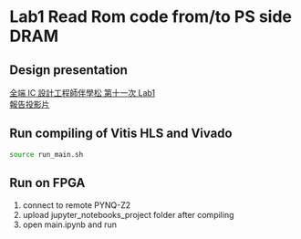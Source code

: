 # Lab1 Read Rom code from/to PS side DRAM
## Design presentation
[全端 IC 設計工程師伴學松 第十一次 Lab1](https://www.youtube.com/watch?v=WI5qV2pY6Tg&list=PL5CoDA0gtOHVgDr9OcUw00fQ-8MOtTz4a&index=12&pp=gAQBiAQB)  
[報告投影片](https://github.com/bol-edu/caravel-soc_fpga-lab/blob/main/lab1/doc/Caravel_FPGA_Labs_Lab1_Allen_20230424.pptx)

## Run compiling of Vitis HLS and Vivado
```sh
source run_main.sh
```

## Run on FPGA
1. connect to remote PYNQ-Z2
2. upload jupyter_notebooks_project folder after compiling
3. open main.ipynb and run
